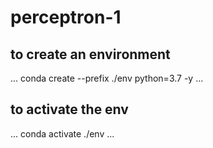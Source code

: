 # perceptron-1

## to create an environment
...
conda create --prefix ./env python=3.7 -y
...

## to activate the env

...
conda activate ./env
...